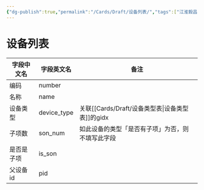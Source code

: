 ```yaml
---
{"dg-publish":true,"permalink":"/Cards/Draft/设备列表/","tags":["江淮毅昌/蝶创I-MES/MES"]}
---
```



# 设备列表

| **字段中文名** | **字段英文名**   | **备注**                   |
| --------- | ----------- | ------------------------ |
| 编码        | number      |                          |
| 名称        | name        |                          |
| 设备类型      | device_type | 关联[[Cards/Draft/设备类型表\|设备类型表]]的gidx         |
| 子项数       | son_num     | 如此设备的类型「是否有子项」为否，则不填写此字段 |
| 是否是子项     | is_son      |                          |
| 父设备id     | pid         |                          |
